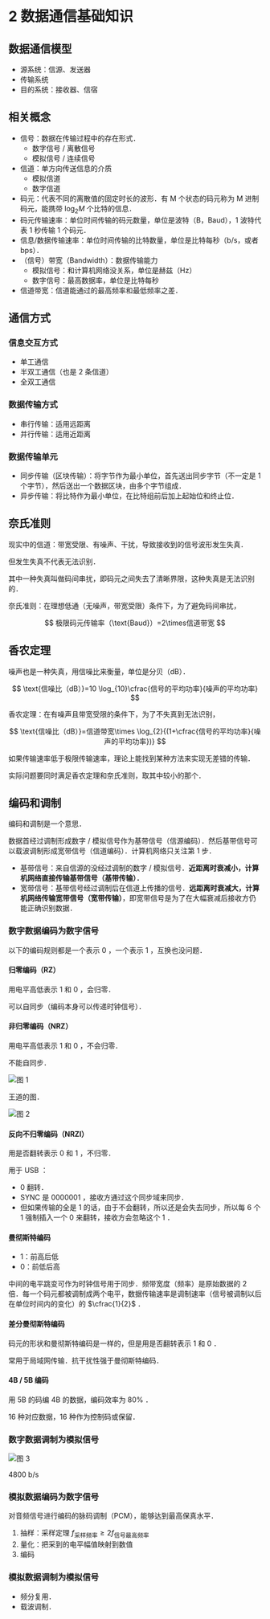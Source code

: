 # 2 数据通信基础知识

## 数据通信模型

- 源系统：信源、发送器
- 传输系统
- 目的系统：接收器、信宿

## 相关概念

- 信号：数据在传输过程中的存在形式．
  - 数字信号 / 离散信号
  - 模拟信号 / 连续信号
- 信道：单方向传送信息的介质
  - 模拟信道
  - 数字信道
- 码元：代表不同的离散值的固定时长的波形．有 M 个状态的码元称为 M 进制码元，能携带 $\log_2 M$ 个比特的信息．
- 码元传输速率：单位时间传输的码元数量，单位是波特（B，Baud），1 波特代表 1 秒传输 1 个码元．
- 信息/数据传输速率：单位时间传输的比特数量，单位是比特每秒（b/s，或者 bps）．
- （信号）带宽（Bandwidth）：数据传输能力
  - 模拟信号：和计算机网络没关系，单位是赫兹（Hz）
  - 数字信号：最高数据率，单位是比特每秒
- 信道带宽：信道能通过的最高频率和最低频率之差．

## 通信方式

### 信息交互方式

- 单工通信
- 半双工通信（也是 2 条信道）
- 全双工通信

### 数据传输方式

- 串行传输：适用远距离
- 并行传输：适用近距离

### 数据传输单元

- 同步传输（区块传输）：将字节作为最小单位，首先送出同步字节（不一定是 1 个字节），然后送出一个数据区块，由多个字节组成．
- 异步传输：将比特作为最小单位，在比特组前后加上起始位和终止位．

## 奈氏准则

现实中的信道：带宽受限、有噪声、干扰，导致接收到的信号波形发生失真．

但发生失真不代表无法识别．

其中一种失真叫做码间串扰，即码元之间失去了清晰界限，这种失真是无法识别的．

奈氏准则：在理想低通（无噪声，带宽受限）条件下，为了避免码间串扰，

$$
极限码元传输率（\text{Baud}）=2\times信道带宽
$$

## 香农定理

噪声也是一种失真，用信噪比来衡量，单位是分贝（$\text{dB}$）．

$$
\text{信噪比（dB）}=10 \log_{10}\cfrac{信号的平均功率}{噪声的平均功率}
$$

香农定理：在有噪声且带宽受限的条件下，为了不失真到无法识别，

$$
\text{信噪比（dB）}=信道带宽\times \log_{2}{(1+\cfrac{信号的平均功率}{噪声的平均功率})}
$$

如果传输速率低于极限传输速率，理论上能找到某种方法来实现无差错的传输．

实际问题要同时满足香农定理和奈氏准则，取其中较小的那个．

## 编码和调制

编码和调制是一个意思．

数据首经过调制形成数字 / 模拟信号作为基带信号（信源编码）．然后基带信号可以载波调制形成宽带信号（信道编码）．计算机网络只关注第 1 步．

- 基带信号：来自信源的没经过调制的数字 / 模拟信号．**近距离时衰减小，计算机网络直接传输基带信号（基带传输）．**
- 宽带信号：基带信号经过调制后在信道上传播的信号．**远距离时衰减大，计算机网络传输宽带信号（宽带传输）**，即宽带信号是为了在大幅衰减后接收方仍能正确识别数据．

### 数字数据编码为数字信号

以下的编码规则都是一个表示 0 ，一个表示 1 ，互换也没问题．

#### 归零编码（RZ）

用电平高低表示 1 和 0 ，会归零．

可以自同步（编码本身可以传递时钟信号）．

#### 非归零编码（NRZ）

用电平高低表示 1 和 0 ，不会归零．

不能自同步．

![图 1](/.media/381e44b49b6d6992a905629989fe3c4cd59898d84c210b35f425c872f30ba20d.png)

王道的图．

![图 2](/.media/bbc6e276b6ee2cf480ebcc4bd4c6d39fd71151e28f6b4e72b3cfd843c3e37eba.png)

#### 反向不归零编码（NRZI）

用是否翻转表示 0 和 1 ，不归零．

用于 USB ：

- 0 翻转．
- SYNC 是 0000001 ，接收方通过这个同步域来同步．
- 但如果传输的全是 1 的话，由于不会翻转，所以还是会失去同步，所以每 6 个 1 强制插入一个 0 来翻转，接收方会忽略这个 1 ．

#### 曼彻斯特编码

- 1：前高后低
- 0：前低后高

中间的电平跳变可作为时钟信号用于同步．频带宽度（频率）是原始数据的 2 倍．每一个码元都被调制成两个电平，数据传输速率是调制速率（信号被调制以后在单位时间内的变化）的 $\cfrac{1}{2}$ ．

#### 差分曼彻斯特编码

码元的形状和曼彻斯特编码是一样的，但是用是否翻转表示 1 和 0 ．

常用于局域网传输．抗干扰性强于曼彻斯特编码．

#### 4B / 5B 编码

用 5B 的码编 4B 的数据，编码效率为 80% ．

16 种对应数据，16 种作为控制码或保留．

### 数字数据调制为模拟信号

![图 3](/.media/ac452ec3274a94a6793baf5784e9e88a5baca4b0f800d462bbbef7d71ce7815c.png)

4800 b/s

### 模拟数据编码为数字信号

对音频信号进行编码的脉码调制（PCM），能够达到最高保真水平．

1. 抽样：采样定理 $f_{\text{采样频率}}\geqslant 2f_{\text{信号最高频率}}$
2. 量化：把采到的电平幅值映射到数值
3. 编码

### 模拟数据调制为模拟信号

- 频分复用．
- 载波调制．
